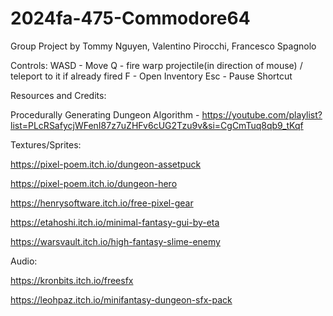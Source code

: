 # 2024fa-475-Commodore64

Group Project by Tommy Nguyen, Valentino Pirocchi, Francesco Spagnolo

Controls:
WASD - Move
Q - fire warp projectile(in direction of mouse) / teleport to it if already fired
F - Open Inventory
Esc - Pause Shortcut


Resources and Credits:

Procedurally Generating Dungeon Algorithm - <https://youtube.com/playlist?list=PLcRSafycjWFenI87z7uZHFv6cUG2Tzu9v&si=CgCmTuq8qb9_tKqf>

Textures/Sprites:

<https://pixel-poem.itch.io/dungeon-assetpuck>

<https://pixel-poem.itch.io/dungeon-hero>

<https://henrysoftware.itch.io/free-pixel-gear>

<https://etahoshi.itch.io/minimal-fantasy-gui-by-eta>

https://warsvault.itch.io/high-fantasy-slime-enemy

Audio:

<https://kronbits.itch.io/freesfx>

<https://leohpaz.itch.io/minifantasy-dungeon-sfx-pack>
